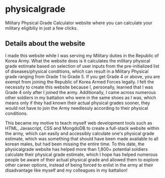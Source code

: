 # physicalgrade
Military Physical Grade Calculator website where you can calculate your military eligibiliy in just a few clicks.

## Details about the website
I made this website while I was serving my Military duties in the Republic of Korea Army. What the website does is it calculates the military physical grade estimate based on
selection of user inputs from the pre-initialized list of diseases/physical conditions, which can result in a Military Physical grade ranging from Grade 1 to Grade 5. If you get Grade 4 or above, you are exempt from joining the Republic of Korea Armed Forces legally. I felt the necessity to create this website
because I, personally, learned that I was Grade 4 only after I joined the army. Additionally, I came across numerous other soldiers in my battalion who were in the same shoes as I was, which means
only if they had known their actual physical grades sooner, they would not have to join the Army needlessly according to their physical conditions. 

This became my motive to
teach myself web development tools such as HTML, Javascript, CSS and MongdoDB to create a full-stack website within the army, which can easily and accessibly calculate one's physical grade estimate, which was something that should have been made 
available to all korean males, but had been missing the entire time. To this date, the physicalgrade website has helped more than 1,800+ potential soldiers calculate their physical grade estimate, which I hope has helped numerous people be aware of their actual physical grade and
allowed them to explore other career options, instead of being forced to enlist in the army at their disadvantage like myself and my colleagues in my battalion! 
